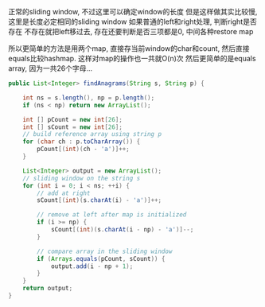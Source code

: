 正常的sliding window, 不过这里可以确定window的长度
但是这样做其实比较慢, 这里是长度必定相同的sliding window
如果普通的left和right处理, 判断right是否存在
不存在就把left移过去, 存在还要判断是否三项都是0, 中间各种restore map

所以更简单的方法是用两个map, 直接存当前window的char和count, 然后直接equals比较hashmap. 这样对map的操作也一共就O(n)次
然后更简单的是equals array, 因为一共26个字母...



```java
public List<Integer> findAnagrams(String s, String p) {

    int ns = s.length(), np = p.length();
    if (ns < np) return new ArrayList();

    int [] pCount = new int[26];
    int [] sCount = new int[26];
    // build reference array using string p
    for (char ch : p.toCharArray()) {
        pCount[(int)(ch - 'a')]++;
    }

    List<Integer> output = new ArrayList();
    // sliding window on the string s
    for (int i = 0; i < ns; ++i) {
        // add at right
        sCount[(int)(s.charAt(i) - 'a')]++;

        // remove at left after map is initialized
        if (i >= np) {
            sCount[(int)(s.charAt(i - np) - 'a')]--;
        }

        // compare array in the sliding window
        if (Arrays.equals(pCount, sCount)) {
            output.add(i - np + 1);
        }
    }
    return output;
}
```

